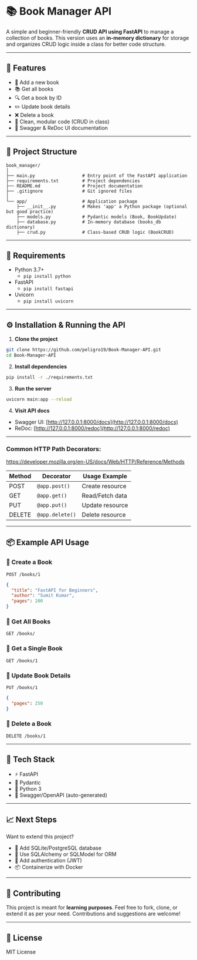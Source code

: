 
# 📚 Book Manager API

A simple and beginner-friendly **CRUD API using FastAPI** to manage a collection of books. This version uses an **in-memory dictionary** for storage and organizes CRUD logic inside a class for better code structure.

---

## 🚀 Features

- 📖 Add a new book
- 📚 Get all books
- 🔍 Get a book by ID
- ✏️ Update book details
- ❌ Delete a book
- 🧼 Clean, modular code (CRUD in class)
- 🧪 Swagger & ReDoc UI documentation

---

## 📁 Project Structure

```
book_manager/
│
├── main.py                  # Entry point of the FastAPI application
├── requirements.txt         # Project dependencies
├── README.md                # Project documentation
├── .gitignore               # Git ignored files
│
└── app/                     # Application package
    ├── __init__.py          # Makes 'app' a Python package (optional but good practice)
    ├── models.py            # Pydantic models (Book, BookUpdate)
    ├── database.py          # In-memory database (books_db dictionary)
    ├── crud.py              # Class-based CRUD logic (BookCRUD)
```

---

## 🧰 Requirements

- Python 3.7+
  - `pip install python`
- FastAPI
  - `pip install fastapi`
- Uvicorn
  - `pip install uvicorn`

---

## ⚙️ Installation & Running the API

1. **Clone the project**

```bash
git clone https://github.com/peligro19/Book-Manager-API.git
cd Book-Manager-API
```

2. **Install dependencies**

```bash
pip install -r ./requirements.txt
```

3. **Run the server**

```bash
uvicorn main:app --reload
```

4. **Visit API docs**

- Swagger UI: [http://127.0.0.1:8000/docs](http://127.0.0.1:8000/docs)
- ReDoc: [http://127.0.0.1:8000/redoc](http://127.0.0.1:8000/redoc)

---

### Common HTTP Path Decorators:

https://developer.mozilla.org/en-US/docs/Web/HTTP/Reference/Methods

| Method   | Decorator        | Usage Example             |
|----------|------------------|---------------------------|
| POST     | `@app.post()`    | Create resource           |
| GET      | `@app.get()`     | Read/Fetch data           |
| PUT      | `@app.put()`     | Update resource           |
| DELETE   | `@app.delete()`  | Delete resource           |

---

## 📦 Example API Usage

### 🔸 Create a Book

`POST /books/1`

```json
{
  "title": "FastAPI for Beginners",
  "author": "Sumit Kumar",
  "pages": 200
}
```

### 🔸 Get All Books

`GET /books/`

### 🔸 Get a Single Book

`GET /books/1`

### 🔸 Update Book Details

`PUT /books/1`

```json
{
  "pages": 250
}
```

### 🔸 Delete a Book

`DELETE /books/1`

---

## 📌 Tech Stack

- ⚡ FastAPI
- 🧠 Pydantic
- 🐍 Python 3
- 🧪 Swagger/OpenAPI (auto-generated)

---

## 📈 Next Steps

Want to extend this project?

- 🔗 Add SQLite/PostgreSQL database
- 🧵 Use SQLAlchemy or SQLModel for ORM
- 🔐 Add authentication (JWT)
- 📦 Containerize with Docker

---

## 🤝 Contributing

This project is meant for **learning purposes**. Feel free to fork, clone, or extend it as per your need. Contributions and suggestions are welcome!

---

## 🧾 License

MIT License
